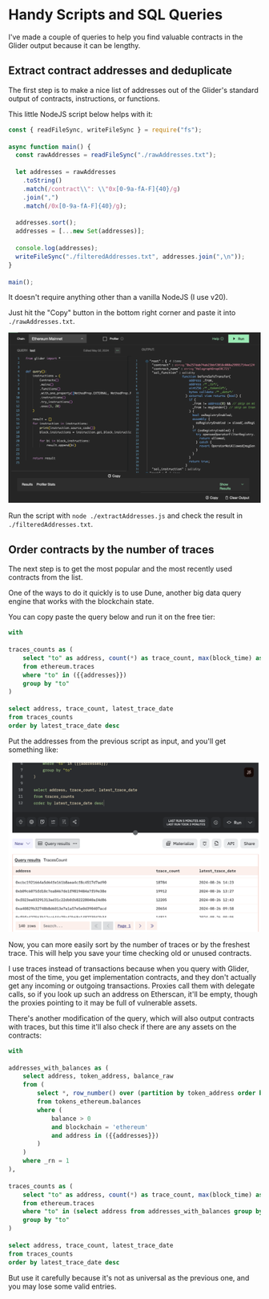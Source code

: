 # Handy Scripts and SQL Queries

I've made a couple of queries to help you find valuable contracts in the Glider output because it can be lengthy.

## Extract contract addresses and deduplicate

The first step is to make a nice list of addresses out of the Glider's standard output of contracts, instructions, or functions.

This little NodeJS script below helps with it:

```js
const { readFileSync, writeFileSync } = require("fs");

async function main() {
  const rawAddresses = readFileSync("./rawAddresses.txt");

  let addresses = rawAddresses
    .toString()
    .match(/contract\\": \\"0x[0-9a-fA-F]{40}/g)
    .join(",")
    .match(/0x[0-9a-fA-F]{40}/g);

  addresses.sort();
  addresses = [...new Set(addresses)];

  console.log(addresses);
  writeFileSync("./filteredAddresses.txt", addresses.join(",\n"));
}

main();
```

It doesn't require anything other than a vanilla NodeJS (I use v20).

Just hit the "Copy" button in the bottom right corner and paste it into `./rawAddresses.txt`.

![Copy Button](./media/copy.png)

Run the script with `node ./extractAddresses.js` and check the result in `./filteredAddresses.txt`.

## Order contracts by the number of traces

The next step is to get the most popular and the most recently used contracts from the list.

One of the ways to do it quickly is to use Dune, another big data query engine that works with the blockchain state.

You can copy paste the query below and run it on the free tier:

```sql
with

traces_counts as (
    select "to" as address, count(*) as trace_count, max(block_time) as latest_trace_date
    from ethereum.traces
    where "to" in ({{addresses}})
    group by "to"
)

select address, trace_count, latest_trace_date
from traces_counts
order by latest_trace_date desc
```

Put the addresses from the previous script as input, and you'll get something like:

![Dune screenshot](./media/dune.png)

Now, you can more easily sort by the number of traces or by the freshest trace. This will help you save your time checking old or unused contracts.

I use traces instead of transactions because when you query with Glider, most of the time, you get implementation contracts, and they don't actually get any incoming or outgoing transactions. Proxies call them with delegate calls, so if you look up such an address on Etherscan, it'll be empty, though the proxies pointing to it may be full of vulnerable assets.

There's another modification of the query, which will also output contracts with traces, but this time it'll also check if there are any assets on the contracts:

```sql
with

addresses_with_balances as (
    select address, token_address, balance_raw
    from (
        select *, row_number() over (partition by token_address order by block_number desc) as _rn
        from tokens_ethereum.balances
        where (
            balance > 0
            and blockchain = 'ethereum'
            and address in ({{addresses}})
        )
    )
    where _rn = 1
),

traces_counts as (
    select "to" as address, count(*) as trace_count, max(block_time) as latest_trace_date
    from ethereum.traces
    where "to" in (select address from addresses_with_balances group by address)
    group by "to"
)

select address, trace_count, latest_trace_date
from traces_counts
order by latest_trace_date desc
```

But use it carefully because it's not as universal as the previous one, and you may lose some valid entries.
